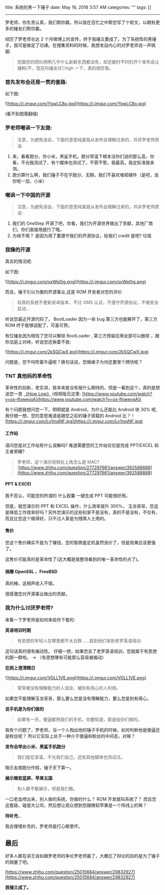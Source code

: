 title: 系统的黑一下锤子
date: May 16, 2018 3:57 AM
categories: ""
tags: []

---

罗老师，你负责认真，我们帮你赢。所以我在百忙之中帮您写了个软文，以期有更多的锤友们帮你赢。

<!--more-->

经历了罗老师长达 2 个月微博上的宣传，终于我锤又要成了。为了系统性的黑锤子，我可是做足了功课。在搜集资料的时候，我想发自内心的对罗老师说一声佩服:

> 您跟您的团队明明几乎什么新鲜东西都没有，却还能时不时的开个发布会让锤粉(不，现在叫锤友)们 high 一下，真的很厉害。

### 首先发布会还是一贯的套路:

如下图:

![https://i.imgur.com/YgwLC8o.jpg](https://i.imgur.com/YgwLC8o.jpg)

(看不到图需翻墙)

### 罗老师嘲讽一下友商:

> 注意，为避免误会，下面的意思纯属我从发布会理解过来的，并非罗老师原话:

1.  来，看看跑分，你小米，黑鲨手机，跑分常温下根本没你们说的那么高，你看，不光我测试了，有个媒体也测试了。不管不管，我最高，我定标准我来测。
2.  跑分算什么啊，我们锤子不在乎跑分，无聊。我们不喜欢堆砌硬件（是吧，说你呢一加、小米）

### 嘲讽一下中国的开源

> 注意，为避免误会，下面的意思纯属我从发布会理解过来的，并非罗老师原话:

1.  我们的 OneStep 开源了吧，你看，我们为开源世界做出了贡献，其他厂商们，你们直接用就行了哦。
2.  为啥不用？ 是因为用了要遵守我们的开源协议，给我们 credit 是吧? 垃圾

### 我锤的开源

真实的情况呢:

如下图:

![https://i.imgur.com/oxWp0jg.png](https://i.imgur.com/oxWp0jg.png)

而且，锤子引以为傲的开源事业,这是 ROM 开发者对您的评价

> 较真的系统不更新安卓版本，不过 GMS 认证，不遵守开源协议，不做安全启动...

听说您最近开源代码了， BootLoader 因为一些 bug 第三方也能解开了，第三方 ROM 终于能够适配了，可喜可贺。

有位锤友因为相信了您可以解锁 BootLoader , 第三方预装应用全部可以删除 ，跟你法庭上对峙，听说您还揪着不放:

![https://i.imgur.com/2kSQCwX.jpg](https://i.imgur.com/2kSQCwX.jpg)

问题是，您干吗吹着牛逼呢？换句话说，您做婊子为何还要里个牌坊呢？

### TNT 真他妈的革命性

革命性的创新，老实讲，我本来是没有报什么期待的，但是一看到这个，真的是想送您一首 [《How Low》](http://url.cn/5vYvwT4) (视频版见这里: [https://www.youtube.com/watch?v=ox-lfowevqA](https://www.youtube.com/watch?v=ox-lfowevqA))

有个问题我想问您一下，明明就是 Android，为什么还能比 Android 快 30% 呢, 我仔细一想，您的意思难道是跟您之前的锤子搭载的 Android 比？
![https://i.imgur.com/Lv1mqNF.jpg](https://i.imgur.com/Lv1mqNF.jpg)

#### 工作站

请问您是对工作站有什么误解吗? 难道需要您的工作站仅仅是完成 PPT/EXCEL 和 王者荣耀?

> 罗老师，这个演示视频右上角怎么是 MAC? [https://www.zhihu.com/question/277297661/answer/392588888](https://www.zhihu.com/question/277297661/answer/392588888)

#### PPT & EXCEl

我不否认，可能您的所谓的 什么胶囊 一键生成 PPT 可能很好用。

但是，就您演示的 PPT 和 EXCEL 操作，什么效率提升 300%， 玉龙哥哥，您这是降低工作效率好吗？另外您演示的这些别家不是没有，真的不是没有，不仅有，而且比您这个做得好。只不过人家是为残障人士用的。

#### 售价

您这个售价确实不是为了赚钱，您的智商鉴定机虽然涨价了，但是效果应该更强了。

这售价可能真的是革命性了(这大概是我整场看到的唯一革命性的点了)。

#### 捐赠 OpenSSL 、FreeBSD

真的棒，这相声收入不错。

很感激您对开源事业做出的贡献。

### 我为什么讨厌罗老师?

来看一下罗老师是如何来给你下套的:

**英语培训时期**

> 有思想的年轻人在哪里都不太合群……直到他们来到老罗英语培训

这句话真的很有煽动性。 仔细一想，如果您去了老罗英语培训，您就属于有思想的那一群啦。 -> （有思想哪有可能那么容易被煽动）

**在网上澄清精日**

![https://i.imgur.com/VGLL1VE.png](https://i.imgur.com/VGLL1VE.png)

> 常常被没有理解能力的人误会，被别有用心的人利用。

如果您不能理解玉龙哥哥，那么要么您是没有理解能力，要么您是别有用心。

**说手机是为你们做的**

> 如果有一天，傻逼都用我们的手机，你要知道，那是给你们做的。

我有个问题了，罗老师，当一个人掏出他的锤子手机的时候，如何判断他是傻逼还是粉丝呢？ 所以它实际上处于一种介于傻逼和粉丝的中间态，对嘛？

**发布会举出小米、黑鲨手机跑分**

> 我们是在室温，不光我们自己，还有其他媒体也测试过。

暗示友商跑分作假，锤子天下第一。

**展示微软蓝屏、苹果五国**

> 别人都不敢展示，但是我们敢。

一口老血喷出来，别人做的系统，你做的什么？ ROM 开发就叫系统了？ 而且您这套路，碰瓷大公司，然后想让观众想到您跟微软苹果是一个阵线上的嘛？

**待补充..**

我会慢慢补充的，罗老师是打心眼里坏。

## 最后

好多人都在讲王自如跟罗老师的争论罗老师赢了，大概忘了辩论的目的是为了锤子的销量了吧。

[https://www.zhihu.com/question/25015684/answer/29832927](https://www.zhihu.com/question/25015684/answer/29832927)

**我锤又成了。**
